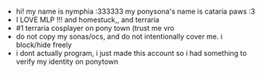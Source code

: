 - hi! my name is nymphia :333333
my ponysona's name is cataria paws :3
- I LOVE MLP !!! and homestuck,, and terraria
- #1 terraria cosplayer on pony town (trust me vro
- do not copy my sonas/ocs, and do not intentionally cover me. i block/hide freely
- i dont actually program, i just made this account so i had something to verify my identity on ponytown
